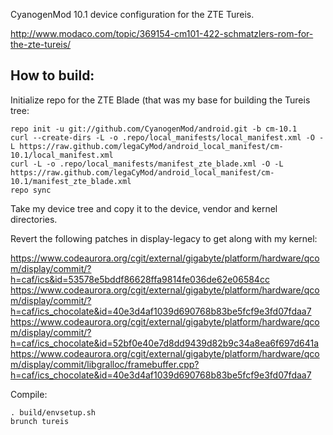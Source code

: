 CyanogenMod 10.1 device configuration for the ZTE Tureis.

http://www.modaco.com/topic/369154-cm101-422-schmatzlers-rom-for-the-zte-tureis/

How to build:
-------------

Initialize repo for the ZTE Blade (that was my base for building the Tureis tree:

    repo init -u git://github.com/CyanogenMod/android.git -b cm-10.1
    curl --create-dirs -L -o .repo/local_manifests/local_manifest.xml -O -L https://raw.github.com/legaCyMod/android_local_manifest/cm-10.1/local_manifest.xml
    curl -L -o .repo/local_manifests/manifest_zte_blade.xml -O -L https://raw.github.com/legaCyMod/android_local_manifest/cm-10.1/manifest_zte_blade.xml
    repo sync

Take my device tree and copy it to the device, vendor and kernel directories.

Revert the following patches in display-legacy to get along with my kernel:

https://www.codeaurora.org/cgit/external/gigabyte/platform/hardware/qcom/display/commit/?h=caf/ics&id=53578e5bddf86628ffa9814fe036de62e06584cc
https://www.codeaurora.org/cgit/external/gigabyte/platform/hardware/qcom/display/commit/?h=caf/ics_chocolate&id=40e3d4af1039d690768b83be5fcf9e3fd07fdaa7
https://www.codeaurora.org/cgit/external/gigabyte/platform/hardware/qcom/display/commit/?h=caf/ics_chocolate&id=52bf0e40e7d8dd9439d82b9c34a8ea6f697d641a
https://www.codeaurora.org/cgit/external/gigabyte/platform/hardware/qcom/display/commit/libgralloc/framebuffer.cpp?h=caf/ics_chocolate&id=40e3d4af1039d690768b83be5fcf9e3fd07fdaa7

Compile:

    . build/envsetup.sh
    brunch tureis


